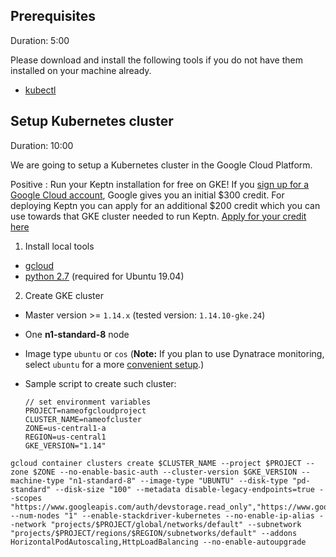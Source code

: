 
## Prerequisites
Duration: 5:00

Please download and install the following tools if you do not have them installed on your machine already.

- [kubectl](https://kubernetes.io/docs/tasks/tools/install-kubectl/)

## Setup Kubernetes cluster
Duration: 10:00

We are going to setup a Kubernetes cluster in the Google Cloud Platform.

Positive
: Run your Keptn installation for free on GKE! If you [sign up for a Google Cloud account](https://console.cloud.google.com/getting-started), Google gives you an initial $300 credit. For deploying Keptn you can apply for an additional $200 credit which you can use towards that GKE cluster needed to run Keptn. [Apply for your credit here](http://bit.ly/keptnongke)

1. Install local tools
  - [gcloud](https://cloud.google.com/sdk/gcloud/)
  - [python 2.7](https://www.python.org/downloads/release/python-2716/) (required for Ubuntu 19.04)

2. Create GKE cluster
  - Master version >= `1.14.x` (tested version: `1.14.10-gke.24`)
  - One **n1-standard-8** node
  - Image type `ubuntu` or `cos` (**Note:** If you plan to use Dynatrace monitoring, select `ubuntu` for a more [convenient setup](../../reference/monitoring/dynatrace/).)
  - Sample script to create such cluster:

    ```console
    // set environment variables
    PROJECT=nameofgcloudproject
    CLUSTER_NAME=nameofcluster
    ZONE=us-central1-a
    REGION=us-central1
    GKE_VERSION="1.14"
    ```

```console
gcloud container clusters create $CLUSTER_NAME --project $PROJECT --zone $ZONE --no-enable-basic-auth --cluster-version $GKE_VERSION --machine-type "n1-standard-8" --image-type "UBUNTU" --disk-type "pd-standard" --disk-size "100" --metadata disable-legacy-endpoints=true --scopes "https://www.googleapis.com/auth/devstorage.read_only","https://www.googleapis.com/auth/logging.write","https://www.googleapis.com/auth/monitoring","https://www.googleapis.com/auth/servicecontrol","https://www.googleapis.com/auth/service.management.readonly","https://www.googleapis.com/auth/trace.append" --num-nodes "1" --enable-stackdriver-kubernetes --no-enable-ip-alias --network "projects/$PROJECT/global/networks/default" --subnetwork "projects/$PROJECT/regions/$REGION/subnetworks/default" --addons HorizontalPodAutoscaling,HttpLoadBalancing --no-enable-autoupgrade
```
